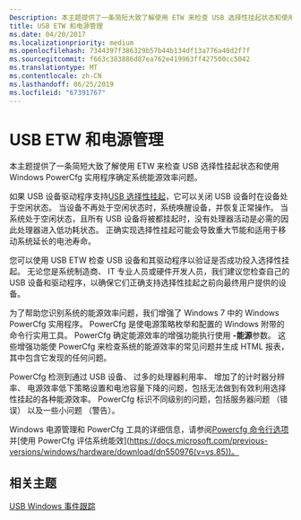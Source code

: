 ```yaml
---
Description: 本主题提供了一条简短大致了解使用 ETW 来检查 USB 选择性挂起状态和使用 Windows PowerCfg 实用程序确定系统能源效率问题。
title: USB ETW 和电源管理
ms.date: 04/20/2017
ms.localizationpriority: medium
ms.openlocfilehash: 7344397f386329b57b44b134df13a776a40d2f7f
ms.sourcegitcommit: f663c383886d87ea762e419963ff427500cc5042
ms.translationtype: MT
ms.contentlocale: zh-CN
ms.lasthandoff: 06/25/2019
ms.locfileid: "67391767"
---
```

# <a name="usb-etw-and-power-management"></a>USB ETW 和电源管理


本主题提供了一条简短大致了解使用 ETW 来检查 USB 选择性挂起状态和使用 Windows PowerCfg 实用程序确定系统能源效率问题。

如果 USB 设备驱动程序支持[USB 选择性挂起](usb-selective-suspend.md)，它可以关闭 USB 设备时在设备处于空闲状态。 当设备不再处于空闲状态时，系统唤醒设备，并恢复正常操作。 当系统处于空闲状态，且所有 USB 设备将被都挂起时，没有处理器活动是必需的因此处理器进入低功耗状态。 正确实现选择性挂起可能会导致重大节能和适用于移动系统延长的电池寿命。

您可以使用 USB ETW 检查 USB 设备和其驱动程序以验证是否成功投入选择性挂起。 无论您是系统制造商、 IT 专业人员或硬件开发人员，我们建议您检查自己的 USB 设备和驱动程序，以确保它们正确支持选择性挂起之前向最终用户提供的设备。

为了帮助您识别系统的能源效率问题，我们增强了 Windows 7 中的 Windows PowerCfg 实用程序。 PowerCfg 是使电源策略枚举和配置的 Windows 附带的命令行实用工具。 PowerCfg 确定能源效率的增强功能执行使用 **-能源**参数。 这些增强功能使 PowerCfg 来检查系统的能源效率的常见问题并生成 HTML 报表，其中包含它发现的任何问题。

PowerCfg 检测到通过 USB 设备、 过多的处理器利用率、 增加了的计时器分辨率、 电源效率低下策略设置和电池容量下降的问题，包括无法做到有效利用选择性挂起的各种能源效率。 PowerCfg 标识不同级别的问题，包括服务器问题 （错误） 以及一些小问题 （警告）。

Windows 电源管理和 PowerCfg 工具的详细信息，请参阅[Powercfg 命令行选项](https://docs.microsoft.com/previous-versions/windows/it-pro/windows-vista/cc748940(v=ws.10))并[使用 PowerCfg 评估系统能效](https://docs.microsoft.com/previous-versions/windows/hardware/download/dn550976(v=vs.85))。

## <a name="related-topics"></a>相关主题
[USB Windows 事件跟踪](usb-event-tracing-for-windows.md)  



